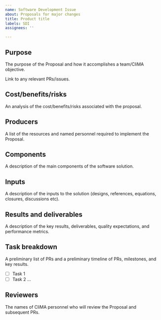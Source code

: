 ```yaml
---
name: Software Development Issue
about: Proposals for major changes
title: Product title
labels: SDI
assignees: ''

---
```


## Purpose
The purpose of the Proposal and how it accomplishes a team/CliMA objective.

Link to any relevant PRs/issues.

## Cost/benefits/risks
An analysis of the cost/benefits/risks associated with the proposal.

## Producers
A list of the resources and named personnel required to implement the Proposal.

## Components
A description of the main components of the software solution.

## Inputs
A description of the inputs to the solution (designs, references, equations, closures, discussions etc).

## Results and deliverables
A description of the key results, deliverables, quality expectations, and performance metrics.

## Task breakdown
A preliminary list of PRs and a preliminary timeline of PRs, milestones, and key results.
- [ ] Task 1
- [ ] Task 2
...

## Reviewers
The names of CliMA personnel who will review the Proposal and subsequent PRs.

